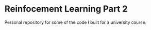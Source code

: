 # Reinfocement Learning Part 2
Personal repository for some of the code I built for a university course.
